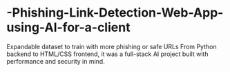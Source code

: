 # -Phishing-Link-Detection-Web-App-using-AI-for-a-client
 Expandable dataset to train with more phishing or safe URLs  From Python backend to HTML/CSS frontend, it was a full-stack AI project built with performance and security in mind.
